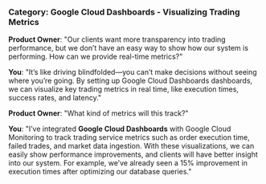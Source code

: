### **Category: Google Cloud Dashboards - Visualizing Trading Metrics**

**Product Owner**: "Our clients want more transparency into trading performance, but we don’t have an easy way to show how our system is performing. How can we provide real-time metrics?"

**You**: "It’s like driving blindfolded—you can’t make decisions without seeing where you’re going. By setting up Google Cloud Dashboards dashboards, we can visualize key trading metrics in real time, like execution times, success rates, and latency."

**Product Owner**: "What kind of metrics will this track?"

**You**: "I’ve integrated **Google Cloud Dashboards** with Google Cloud Monitoring to track trading service metrics such as order execution time, failed trades, and market data ingestion. With these visualizations, we can easily show performance improvements, and clients will have better insight into our system. For example, we’ve already seen a 15% improvement in execution times after optimizing our database queries."
